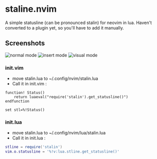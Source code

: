 # staline.nvim
A simple statusline (can be pronounced stalin) for neovim in lua.
Haven't converted to a plugin yet, so you'll have to add it manually.

## Screenshots

![normal mode](https://i.imgur.com/HyXHJtc.png)
![insert mode](https://i.imgur.com/DHyBp1A.png)
![visual mode](https://i.imgur.com/RFO2PSm.png)

### init.vim
* move stalin.lua to ~/.config/nvim/stalin.lua
* Call it in init.vim :
```vim
function! Status()
    return luaeval("require('stalin').get_statusline()")
endfunction

set stl=%!Status()
```
### init.lua
* move stalin.lua to ~/.config/nvim/lua/stalin.lua
* Call it in init.lua :
```lua
stline = require('stalin')
vim.o.statusline = '%!v:lua.stline.get_statusline()'
```

